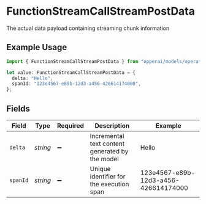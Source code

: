# FunctionStreamCallStreamPostData

The actual data payload containing streaming chunk information

## Example Usage

```typescript
import { FunctionStreamCallStreamPostData } from "opperai/models/operations";

let value: FunctionStreamCallStreamPostData = {
  delta: "Hello",
  spanId: "123e4567-e89b-12d3-a456-426614174000",
};
```

## Fields

| Field                                           | Type                                            | Required                                        | Description                                     | Example                                         |
| ----------------------------------------------- | ----------------------------------------------- | ----------------------------------------------- | ----------------------------------------------- | ----------------------------------------------- |
| `delta`                                         | *string*                                        | :heavy_minus_sign:                              | Incremental text content generated by the model | Hello                                           |
| `spanId`                                        | *string*                                        | :heavy_minus_sign:                              | Unique identifier for the execution span        | 123e4567-e89b-12d3-a456-426614174000            |